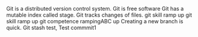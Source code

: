 Git is a distributed version control system.
Git is free software
Git has a mutable index called stage.
Git tracks changes of files.
git skill ramp up 
git skill ramp up 
git competence rampingABC up 
Creating a new branch is quick.
Git stash test,
Test commmit1

